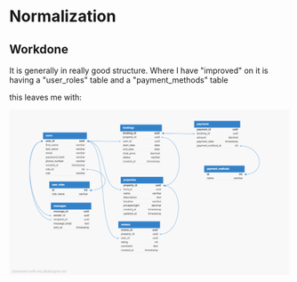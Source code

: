 # Normalization

## Workdone

It is generally in really good structure. Where I have "improved" on it is having a "user_roles" table and a "payment_methods" table

this leaves me with:

![alt text](ERD/nomalized_er_diagram.png)